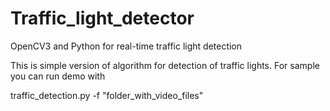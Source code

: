 # Traffic_light_detector
OpenCV3 and Python for real-time traffic light detection

This is simple version of algorithm for detection of traffic lights. 
For sample you can run demo with 

traffic_detection.py -f "folder_with_video_files"
